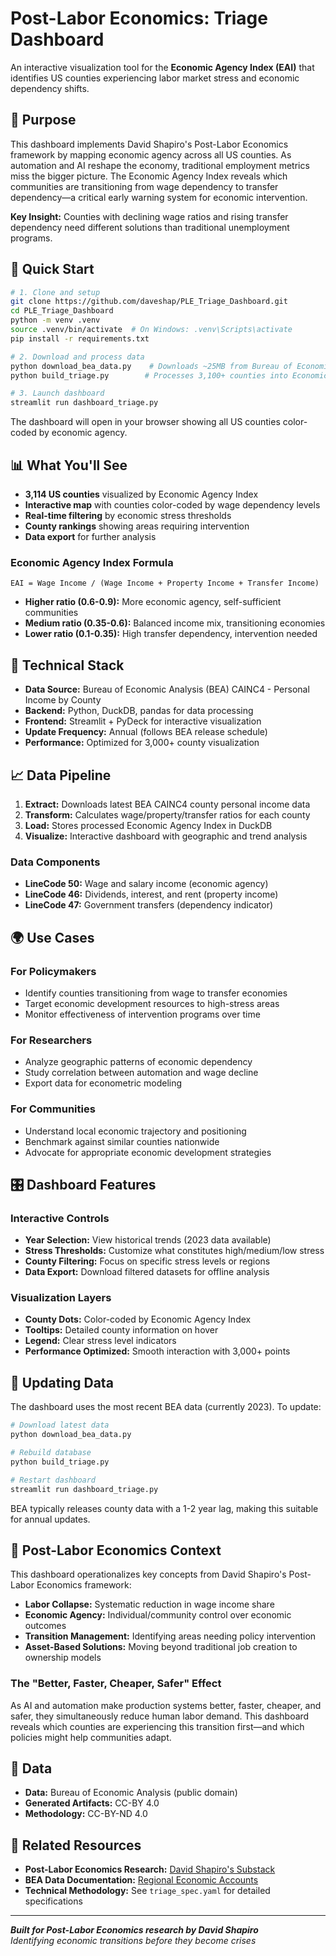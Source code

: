 # Post-Labor Economics: Triage Dashboard

An interactive visualization tool for the **Economic Agency Index (EAI)** that identifies US counties experiencing labor market stress and economic dependency shifts.

## 🎯 Purpose

This dashboard implements David Shapiro's Post-Labor Economics framework by mapping economic agency across all US counties. As automation and AI reshape the economy, traditional employment metrics miss the bigger picture. The Economic Agency Index reveals which communities are transitioning from wage dependency to transfer dependency—a critical early warning system for economic intervention.

**Key Insight:** Counties with declining wage ratios and rising transfer dependency need different solutions than traditional unemployment programs.

## 🚀 Quick Start

```bash
# 1. Clone and setup
git clone https://github.com/daveshap/PLE_Triage_Dashboard.git
cd PLE_Triage_Dashboard
python -m venv .venv
source .venv/bin/activate  # On Windows: .venv\Scripts\activate
pip install -r requirements.txt

# 2. Download and process data
python download_bea_data.py    # Downloads ~25MB from Bureau of Economic Analysis
python build_triage.py        # Processes 3,100+ counties into Economic Agency Index

# 3. Launch dashboard
streamlit run dashboard_triage.py
```

The dashboard will open in your browser showing all US counties color-coded by economic agency.

## 📊 What You'll See

- **3,114 US counties** visualized by Economic Agency Index
- **Interactive map** with counties color-coded by wage dependency levels
- **Real-time filtering** by economic stress thresholds
- **County rankings** showing areas requiring intervention
- **Data export** for further analysis

### Economic Agency Index Formula

```
EAI = Wage Income / (Wage Income + Property Income + Transfer Income)
```

- **Higher ratio (0.6-0.9):** More economic agency, self-sufficient communities
- **Medium ratio (0.35-0.6):** Balanced income mix, transitioning economies  
- **Lower ratio (0.1-0.35):** High transfer dependency, intervention needed

## 🔧 Technical Stack

- **Data Source:** Bureau of Economic Analysis (BEA) CAINC4 - Personal Income by County
- **Backend:** Python, DuckDB, pandas for data processing
- **Frontend:** Streamlit + PyDeck for interactive visualization
- **Update Frequency:** Annual (follows BEA release schedule)
- **Performance:** Optimized for 3,000+ county visualization

## 📈 Data Pipeline

1. **Extract:** Downloads latest BEA CAINC4 county personal income data
2. **Transform:** Calculates wage/property/transfer ratios for each county  
3. **Load:** Stores processed Economic Agency Index in DuckDB
4. **Visualize:** Interactive dashboard with geographic and trend analysis

### Data Components

- **LineCode 50:** Wage and salary income (economic agency)
- **LineCode 46:** Dividends, interest, and rent (property income)
- **LineCode 47:** Government transfers (dependency indicator)

## 🌍 Use Cases

### For Policymakers
- Identify counties transitioning from wage to transfer economies
- Target economic development resources to high-stress areas
- Monitor effectiveness of intervention programs over time

### For Researchers  
- Analyze geographic patterns of economic dependency
- Study correlation between automation and wage decline
- Export data for econometric modeling

### For Communities
- Understand local economic trajectory and positioning
- Benchmark against similar counties nationwide
- Advocate for appropriate economic development strategies

## 🎛️ Dashboard Features

### Interactive Controls
- **Year Selection:** View historical trends (2023 data available)
- **Stress Thresholds:** Customize what constitutes high/medium/low stress
- **County Filtering:** Focus on specific stress levels or regions
- **Data Export:** Download filtered datasets for offline analysis

### Visualization Layers
- **County Dots:** Color-coded by Economic Agency Index
- **Tooltips:** Detailed county information on hover
- **Legend:** Clear stress level indicators
- **Performance Optimized:** Smooth interaction with 3,000+ points

## 🔄 Updating Data

The dashboard uses the most recent BEA data (currently 2023). To update:

```bash
# Download latest data
python download_bea_data.py

# Rebuild database  
python build_triage.py

# Restart dashboard
streamlit run dashboard_triage.py
```

BEA typically releases county data with a 1-2 year lag, making this suitable for annual updates.

## 🎯 Post-Labor Economics Context

This dashboard operationalizes key concepts from David Shapiro's Post-Labor Economics framework:

- **Labor Collapse:** Systematic reduction in wage income share
- **Economic Agency:** Individual/community control over economic outcomes  
- **Transition Management:** Identifying areas needing policy intervention
- **Asset-Based Solutions:** Moving beyond traditional job creation to ownership models

### The "Better, Faster, Cheaper, Safer" Effect

As AI and automation make production systems better, faster, cheaper, and safer, they simultaneously reduce human labor demand. This dashboard reveals which counties are experiencing this transition first—and which policies might help communities adapt.

## 📜 Data

- **Data:** Bureau of Economic Analysis (public domain)
- **Generated Artifacts:** CC-BY 4.0
- **Methodology:** CC-BY-ND 4.0

## 🔗 Related Resources

- **Post-Labor Economics Research:** [David Shapiro's Substack](https://daveshap.io/)
- **BEA Data Documentation:** [Regional Economic Accounts](https://www.bea.gov/data/economic-accounts/regional)
- **Technical Methodology:** See `triage_spec.yaml` for detailed specifications

---

_**Built for Post-Labor Economics research by David Shapiro**  
*Identifying economic transitions before they become crises*_